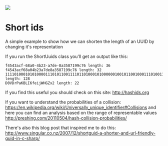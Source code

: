 ![](https://api.travis-ci.org/gastonfournier/short-ids.svg?branch=master)

# Short ids
A simple example to show how we can shorten the length of an UUID by changing it's representation

If you run the ShortUuids class you'll get an output like this:

```
f4543acf-68a0-4b23-a7de-8a3587199c76 length: 36
f4543acf68a04b23a7de8a3587199c76 length: 32
11110100010101000011101011001111011010001010000001001011001000111010011111011110100010100011010110000111000110011001110001110110 length: 128
D0VDrPaKBLI6feijWHGZx2 length: 22
```

If you find this useful you should check on this site: http://hashids.org

If you want to understand the probabilities of a collision: https://en.wikipedia.org/wiki/Universally_unique_identifier#Collisions 
and here you can find an analysis based on the range of representable values 
http://preshing.com/20110504/hash-collision-probabilities/ 

There's also this blog post that inspired me to do this: http://www.singular.co.nz/2007/12/shortguid-a-shorter-and-url-friendly-guid-in-c-sharp/
